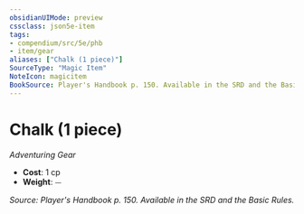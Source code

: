 ```yaml
---
obsidianUIMode: preview
cssclass: json5e-item
tags:
- compendium/src/5e/phb
- item/gear
aliases: ["Chalk (1 piece)"]
SourceType: "Magic Item"
NoteIcon: magicitem
BookSource: Player's Handbook p. 150. Available in the SRD and the Basic Rules.
---
```

# Chalk (1 piece)
*Adventuring Gear*  

- **Cost**: 1 cp
- **Weight**: ⏤

*Source: Player's Handbook p. 150. Available in the SRD and the Basic Rules.*